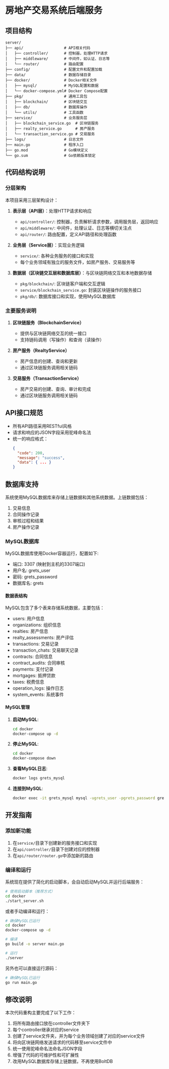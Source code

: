 # 房地产交易系统后端服务

## 项目结构

```
server/
├── api/                  # API相关代码
│   ├── controller/       # 控制器，处理HTTP请求
│   ├── middleware/       # 中间件，如认证、日志等
│   └── router/           # 路由配置
├── config/               # 配置文件和配置加载
├── data/                 # 数据存储目录
├── docker/               # Docker相关文件
│   ├── mysql/            # MySQL配置和数据
│   └── docker-compose.yml# Docker Compose配置
├── pkg/                  # 通用工具包
│   ├── blockchain/       # 区块链交互
│   ├── db/               # 数据库操作
│   └── utils/            # 工具函数
├── service/              # 业务服务层
│   ├── blockchain_service.go  # 区块链服务
│   ├── realty_service.go      # 房产服务
│   └── transaction_service.go # 交易服务
├── logs/                 # 日志文件
├── main.go               # 程序入口
├── go.mod                # Go模块定义
└── go.sum                # Go依赖版本锁定
```

## 代码结构说明

### 分层架构

本项目采用三层架构设计：

1. **表示层（API层）**：处理HTTP请求和响应
   - `api/controller/`: 控制器，负责解析请求参数，调用服务层，返回响应
   - `api/middleware/`: 中间件，处理认证、日志等横切关注点
   - `api/router/`: 路由配置，定义API路径和处理函数

2. **业务层（Service层）**：实现业务逻辑
   - `service/`: 各种业务服务的接口和实现
   - 每个业务领域有独立的服务文件，如房产服务、交易服务等

3. **数据层（区块链交互层和数据库层）**：与区块链网络交互和本地数据存储
   - `pkg/blockchain/`: 区块链客户端和交互逻辑
   - `service/blockchain_service.go`: 封装区块链操作的服务接口
   - `pkg/db/`: 数据库接口和实现，使用MySQL数据库

### 主要服务说明

1. **区块链服务（BlockchainService）**
   - 提供与区块链网络交互的统一接口
   - 支持链码调用（写操作）和查询（读操作）

2. **房产服务（RealtyService）**
   - 房产信息的创建、查询和更新
   - 通过区块链服务调用相关链码

3. **交易服务（TransactionService）**
   - 房产交易的创建、查询、审计和完成
   - 通过区块链服务调用相关链码

## API接口规范

- 所有API路径采用RESTful风格
- 请求和响应的JSON字段采用驼峰命名法
- 统一的响应格式：
  ```json
  {
    "code": 200,
    "message": "success",
    "data": { ... }
  }
  ```

## 数据库支持

系统使用MySQL数据库来存储上链数据和其他系统数据。上链数据包括：
1. 交易信息
2. 合同操作记录
3. 审核过程和结果 
4. 房产操作记录

### MySQL数据库

MySQL数据库使用Docker容器运行，配置如下:

- 端口: 3307 (映射到主机的3307端口)
- 用户名: grets_user
- 密码: grets_password
- 数据库名: grets

#### 数据表结构

MySQL包含了多个表来存储系统数据，主要包括：
- users: 用户信息
- organizations: 组织信息
- realties: 房产信息
- realty_assessments: 房产评估
- transactions: 交易记录
- transaction_chats: 交易聊天记录
- contracts: 合同信息
- contract_audits: 合同审核
- payments: 支付记录
- mortgages: 抵押贷款
- taxes: 税费信息
- operation_logs: 操作日志
- system_events: 系统事件

#### MySQL管理

1. **启动MySQL**:
   ```bash
   cd docker
   docker-compose up -d
   ```

2. **停止MySQL**:
   ```bash
   cd docker
   docker-compose down
   ```

3. **查看MySQL日志**:
   ```bash
   docker logs grets_mysql
   ```

4. **连接到MySQL**:
   ```bash
   docker exec -it grets_mysql mysql -ugrets_user -pgrets_password grets
   ```

## 开发指南

### 添加新功能

1. 在`service/`目录下创建新的服务接口和实现
2. 在`api/controller/`目录下创建对应的控制器
3. 在`api/router/router.go`中添加新的路由

### 编译和运行

系统现在提供了简化的启动脚本，会自动启动MySQL并运行后端服务：

```bash
# 使用启动脚本（推荐方式）
cd docker
./start_server.sh
```

或者手动编译和运行：

```bash
# 确保MySQL已运行
cd docker
docker-compose up -d

# 编译
go build -o server main.go

# 运行
./server
```

另外也可以直接运行源码：

```bash
# 确保MySQL已运行
go run main.go
```

## 修改说明

本次代码重构主要完成了以下工作：

1. 将所有路由接口放在controller文件夹下
2. 每个controller继承对应的service
3. 创建了service文件夹，并为每个业务领域创建了对应的service文件
4. 将向区块链网络发送请求的代码移至service文件中
5. 统一使用驼峰命名法命名JSON字段
6. 增强了代码的可维护性和可扩展性
7. 改用MySQL数据库存储上链数据，不再使用BoltDB 